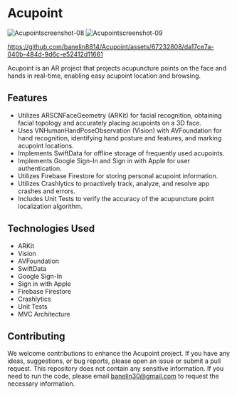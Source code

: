 # Acupoint
![Acupointscreenshot-08](https://github.com/banelin8814/Acupoint/assets/67232808/b683f93c-a8f5-4c8b-98ac-983141c7f5e0)
![Acupointscreenshot-09](https://github.com/banelin8814/Acupoint/assets/67232808/bc57b790-4d2d-4fbd-b8e2-bc933e0bbead)

https://github.com/banelin8814/Acupoint/assets/67232808/da17ce7a-040b-484d-9d6c-e52412d11661

Acupoint is an AR project that projects acupuncture points on the face and hands in real-time, enabling easy acupoint location and browsing.

## Features

- Utilizes ARSCNFaceGeometry (ARKit) for facial recognition, obtaining facial topology and accurately placing acupoints on a 3D face.
- Uses VNHumanHandPoseObservation (Vision) with AVFoundation for hand recognition, identifying hand posture and features, and marking acupoint locations.
- Implements SwiftData for offline storage of frequently used acupoints.
- Implements Google Sign-In and Sign in with Apple for user authentication.
- Utilizes Firebase Firestore for storing personal acupoint information.
- Utilizes Crashlytics to proactively track, analyze, and resolve app crashes and errors.
- Includes Unit Tests to verify the accuracy of the acupuncture point localization algorithm.

## Technologies Used

- ARKit
- Vision
- AVFoundation
- SwiftData
- Google Sign-In
- Sign in with Apple
- Firebase Firestore
- Crashlytics
- Unit Tests
- MVC Architecture

## Contributing

We welcome contributions to enhance the Acupoint project. If you have any ideas, suggestions, or bug reports, please open an issue or submit a pull request.
This repository does not contain any sensitive information. If you need to run the code, please email banelin30@gmail.com to request the necessary information.

